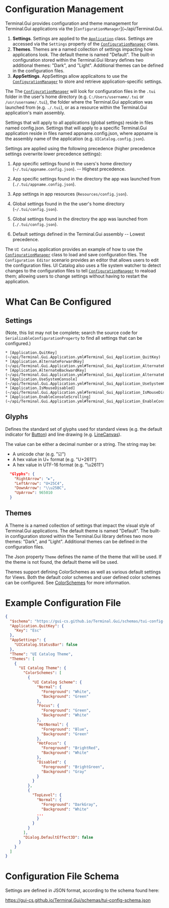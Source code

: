 # Configuration Management

Terminal.Gui provides configuration and theme management for Terminal.Gui applications via the [`ConfigurationManager`](~/api/Terminal.Gui.

1) **Settings**. Settings are applied to the [`Application`](~/api/Terminal.Gui.Application.yml) class. Settings are accessed via the `Settings` property of the [`ConfigurationManager`](~/api/Terminal.Gui.ConfigurationManager.yml) class.
2) **Themes**. Themes are a named collection of settings impacting how applications look. The default theme is named "Default". The built-in configuration stored within the Terminal.Gui library defines two additional themes: "Dark", and "Light". Additional themes can be defined in the configuration files.
3) **AppSettings**. AppSettings allow applicaitons to use the  [`ConfigurationManager`](~/api/Terminal.Gui.ConfigurationManager.yml) to store and retrieve application-specific settings.

The The [`ConfigurationManager`](~/api/Terminal.Gui.ConfigurationManager.yml) will look for configuration files in the `.tui` folder in the user's home directory (e.g. `C:/Users/username/.tui` or `/usr/username/.tui`), the folder where the Terminal.Gui application was launched from (e.g. `./.tui`), or as a resource within the Terminal.Gui application's main assembly.

Settings that will apply to all applications (global settings) reside in files named config.json. Settings that will apply to a specific Terminal.Gui application reside in files named appname.config.json, where appname is the assembly name of the application (e.g. `UICatalog.config.json`).

Settings are applied using the following precedence (higher precedence settings overwrite lower precedence settings):

1. App specific settings found in the users's home directory (`~/.tui/appname.config.json`). -- Highest precedence.

2. App specific settings found in the directory the app was launched from (`./.tui/appname.config.json`).

3. App settings in app resources (`Resources/config.json`).

4. Global settings found in the the user's home directory (`~/.tui/config.json`).

5. Global settings found in the directory the app was launched from (`./.tui/config.json`).

6. Default settings defined in the Terminal.Gui assembly -- Lowest precedence.

The `UI Catalog` application provides an example of how to use the [`ConfigurationManager`](~/api/Terminal.Gui.ConfigurationManager.yml) class to load and save configuration files. The `Configuration Editor` scenario provides an editor that allows users to edit the configuration files. UI Catalog also uses a file system watcher to detect changes to the configuration files to tell [`ConfigurationManager`](~/api/Terminal.Gui.ConfigurationManager.yml) to reaload them; allowing users to change settings without having to restart the application.

# What Can Be Configured

## Settings

(Note, this list may not be complete; search the source code for `SerializableConfigurationProperty` to find all settings that can be configured.)

    * [Application.QuitKey](~/api/Terminal.Gui.Application.yml#Terminal_Gui_Application_QuitKey)
    * [Application.AlternateForwardKey](~/api/Terminal.Gui.Application.yml#Terminal_Gui_Application_AlternateForwardKey)
    * [Application.AlternateBackwardKey](~/api/Terminal.Gui.Application.yml#Terminal_Gui_Application_AlternateBackwardKey)
    * [Application.UseSystemConsole](~/api/Terminal.Gui.Application.yml#Terminal_Gui_Application_UseSystemConsole)
    * [Application.IsMouseDisabled](~/api/Terminal.Gui.Application.yml#Terminal_Gui_Application_IsMouseDisabled)
    * [Application.EnableConsoleScrolling](~/api/Terminal.Gui.Application.yml#Terminal_Gui_Application_EnableConsoleScrolling)

## Glyphs

Defines the standard set of glyphs used for standard views (e.g. the default indicator for [Button](~/api/Terminal.Gui.Button.yml)) and line drawing (e.g. [LineCanvas](~/api/Terminal.Gui.LineCanvas.yml)).

The value can be either a decimal number or a string. The string may be:

- A unicode char (e.g. "☑")
- A hex value in U+ format (e.g. "U+2611")
- A hex value in UTF-16 format (e.g. "\\u2611")

```json
  "Glyphs": {
    "RightArrow": "►",
    "LeftArrow": "U+25C4",
    "DownArrow": "\\u25BC",
    "UpArrow": 965010
  }
```

## Themes

A Theme is a named collection of settings that impact the visual style of Terminal.Gui applications. The default theme is named "Default". The built-in configuration stored within the Terminal.Gui library defines two more themes: "Dark", and "Light". Additional themes can be defined in the configuration files. 

The Json property `Theme` defines the name of the theme that will be used. If the theme is not found, the default theme will be used.

Themes support defining ColorSchemes as well as various default settings for Views. Both the default color schemes and user defined color schemes can be configured. See [ColorSchemes](~/api/Terminal.Gui.Colors.yml) for more information.

# Example Configuration File

```json
{
  "$schema": "https://gui-cs.github.io/Terminal.Gui/schemas/tui-config-schema.json",
  "Application.QuitKey": {
    "Key": "Esc"
  },
  "AppSettings": {
    "UICatalog.StatusBar": false
  },
  "Theme": "UI Catalog Theme",
  "Themes": [
    {
      "UI Catalog Theme": {
        "ColorSchemes": [
          {
            "UI Catalog Scheme": {
              "Normal": {
                "Foreground": "White",
                "Background": "Green"
              },
              "Focus": {
                "Foreground": "Green",
                "Background": "White"
              },
              "HotNormal": {
                "Foreground": "Blue",
                "Background": "Green"
              },
              "HotFocus": {
                "Foreground": "BrightRed",
                "Background": "White"
              },
              "Disabled": {
                "Foreground": "BrightGreen",
                "Background": "Gray"
              }
            }
          },
          {
            "TopLevel": {
              "Normal": {
                "Foreground": "DarkGray",
                "Background": "White"
              ...
              }
            }
          }
        ],
        "Dialog.DefaultEffect3D": false
      }
    }
  ]
}
```

# Configuration File Schema

Settings are defined in JSON format, according to the schema found here: 

https://gui-cs.github.io/Terminal.Gui/schemas/tui-config-schema.json
